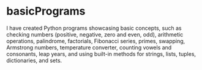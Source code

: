 # basicPrograms
I have created Python programs showcasing basic concepts, such as checking numbers (positive, negative, zero and even, odd), arithmetic operations, palindrome, factorials, Fibonacci series, primes, swapping, Armstrong numbers, temperature converter, counting vowels and consonants, leap years, and using built-in methods for strings, lists, tuples, dictionaries, and sets.
